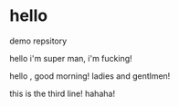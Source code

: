 # hello
demo repsitory

hello i'm super man, i'm fucking!

hello , good morning! ladies and gentlmen!

this is the third line! hahaha!
